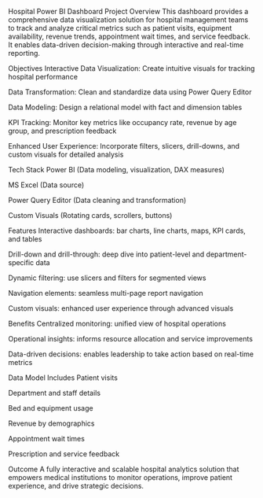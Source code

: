 Hospital Power BI Dashboard
Project Overview
This dashboard provides a comprehensive data visualization solution for hospital management teams to track and analyze critical metrics such as patient visits, equipment availability, revenue trends, appointment wait times, and service feedback. It enables data-driven decision-making through interactive and real-time reporting.

Objectives
Interactive Data Visualization: Create intuitive visuals for tracking hospital performance

Data Transformation: Clean and standardize data using Power Query Editor

Data Modeling: Design a relational model with fact and dimension tables

KPI Tracking: Monitor key metrics like occupancy rate, revenue by age group, and prescription feedback

Enhanced User Experience: Incorporate filters, slicers, drill-downs, and custom visuals for detailed analysis

Tech Stack
Power BI (Data modeling, visualization, DAX measures)

MS Excel (Data source)

Power Query Editor (Data cleaning and transformation)

Custom Visuals (Rotating cards, scrollers, buttons)

Features
Interactive dashboards: bar charts, line charts, maps, KPI cards, and tables

Drill-down and drill-through: deep dive into patient-level and department-specific data

Dynamic filtering: use slicers and filters for segmented views

Navigation elements: seamless multi-page report navigation

Custom visuals: enhanced user experience through advanced visuals

Benefits
Centralized monitoring: unified view of hospital operations

Operational insights: informs resource allocation and service improvements

Data-driven decisions: enables leadership to take action based on real-time metrics

Data Model Includes
Patient visits

Department and staff details

Bed and equipment usage

Revenue by demographics

Appointment wait times

Prescription and service feedback

Outcome
A fully interactive and scalable hospital analytics solution that empowers medical institutions to monitor operations, improve patient experience, and drive strategic decisions.
